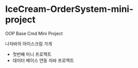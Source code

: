 # IceCream-OrderSystem-mini-project
OOP Base Cmd Mini Project

나자바의 아이스크림 가게 
* 첫번째 미니 프로젝트
* 데이터 베이스 연동 자바 프로젝트

